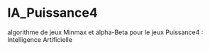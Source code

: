 # IA_Puissance4
algorithme de jeux Minmax et alpha-Beta  pour le jeux Puissance4 : Intelligence Artificielle
